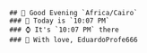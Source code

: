 
        ## 👋 Good Evening `Africa/Cairo`
        ### 📅 Today is `10:07 PM`
        ### ⌚ It's `10:07 PM` there
        ### 🎩 With love, EduardoProfe666 
        